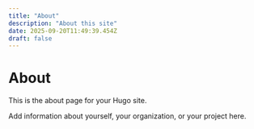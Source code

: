 ```yaml
---
title: "About"
description: "About this site"
date: 2025-09-20T11:49:39.454Z
draft: false
---
```


# About

This is the about page for your Hugo site.

Add information about yourself, your organization, or your project here.
